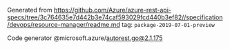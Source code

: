 Generated from https://github.com/Azure/azure-rest-api-specs/tree/3c764635e7d442b3e74caf593029fcd440b3ef82//specification/devops/resource-manager/readme.md tag: `package-2019-07-01-preview`

Code generator @microsoft.azure/autorest.go@2.1.175


